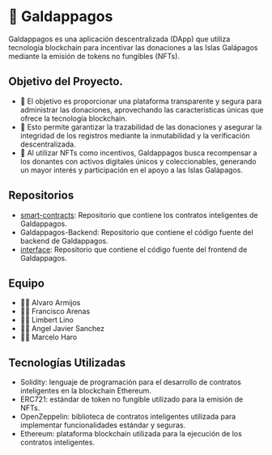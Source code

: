 # 🐢 Galdappagos

Galdappagos es una aplicación descentralizada (DApp) que utiliza tecnología blockchain para incentivar las donaciones a las Islas Galápagos mediante la emisión de tokens no fungibles (NFTs). 

## Objetivo del Proyecto.
- 🎯 El objetivo es proporcionar una plataforma transparente y segura para administrar las donaciones, aprovechando las características únicas que ofrece la tecnología blockchain. 
- 🎯 Esto permite garantizar la trazabilidad de las donaciones y asegurar la integridad de los registros mediante la inmutabilidad y la verificación descentralizada. 
- 🎯 Al utilizar NFTs como incentivos, Galdappagos busca recompensar a los donantes con activos digitales únicos y coleccionables, generando un mayor interés y participación en el apoyo a las Islas Galápagos.

## Repositorios
- [smart-contracts](https://github.com/Ehterium-Challenge-Team-11/smart-contracts): Repositorio que contiene los contratos inteligentes de Galdappagos.
- Galdappagos-Backend: Repositorio que contiene el código fuente del backend de Galdappagos.
- [interface](https://github.com/Ehterium-Challenge-Team-11/interface): Repositorio que contiene el código fuente del frontend de Galdappagos.

## Equipo
- 👨‍💻 Alvaro Armijos
- 👨‍💻 Francisco Arenas
- 👨‍💻 Limbert Lino
- 👨‍💻 Angel Javier Sanchez
- 👨‍💻 Marcelo Haro

## Tecnologías Utilizadas
- Solidity: lenguaje de programación para el desarrollo de contratos inteligentes en la blockchain Ethereum.
- ERC721: estándar de token no fungible utilizado para la emisión de NFTs.
- OpenZeppelin: biblioteca de contratos inteligentes utilizada para implementar funcionalidades estándar y seguras.
- Ethereum: plataforma blockchain utilizada para la ejecución de los contratos inteligentes.
